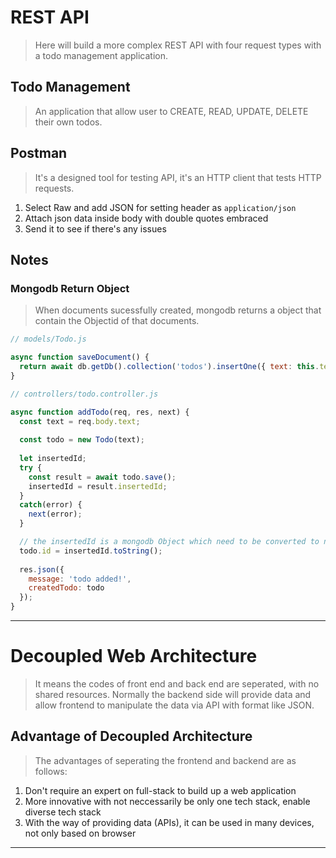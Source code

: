 # REST API
> Here will build a more complex REST API with four request types with a todo management application.

## Todo Management
> An application that allow user to CREATE, READ, UPDATE, DELETE their own todos.

## Postman
> It's a designed tool for testing API, it's an HTTP client that tests HTTP requests.
1. Select Raw and add JSON for setting header as `application/json`
2. Attach json data inside body with double quotes embraced
3. Send it to see if there's any issues

## Notes

### Mongodb Return Object
> When documents sucessfully created, mongodb returns a object that contain the Objectid of that documents.
```js
// models/Todo.js

async function saveDocument() {
  return await db.getDb().collection('todos').insertOne({ text: this.text });
}

// controllers/todo.controller.js

async function addTodo(req, res, next) {
  const text = req.body.text;
  
  const todo = new Todo(text);
  
  let insertedId;
  try {
    const result = await todo.save();
    insertedId = result.insertedId;
  }
  catch(error) {
    next(error);
  }

  // the insertedId is a mongodb Object which need to be converted to normal string.
  todo.id = insertedId.toString();
  
  res.json({
    message: 'todo added!',
    createdTodo: todo
  });
}

```

---

# Decoupled Web Architecture
> It means the codes of front end and back end are seperated, with no shared resources. Normally the backend side will provide data and allow frontend to manipulate the data via API with format like JSON.

## Advantage of Decoupled Architecture
> The advantages of seperating the frontend and backend are as follows:
1. Don't require an expert on full-stack to build up a web application
2. More innovative with not neccessarily be only one tech stack, enable diverse tech stack
3. With the way of providing data (APIs), it can be used in many devices, not only based on browser

---
